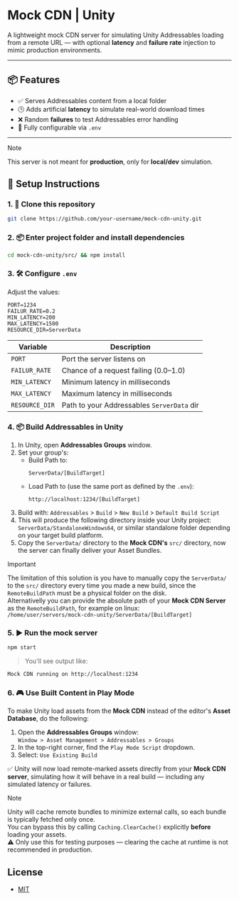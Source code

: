 # Mock CDN | Unity
A lightweight mock CDN server for simulating Unity Addressables loading from a remote URL — with optional **latency** and **failure rate** injection to mimic production environments.

---

## 📦 Features

- ✅ Serves Addressables content from a local folder
- 🕒 Adds artificial **latency** to simulate real-world download times
- ❌ Random **failures** to test Addressables error handling
- 🔧 Fully configurable via `.env`

---

> [!NOTE]
> This server is not meant for <b>production</b>, only for <b>local/dev</b> simulation.

## 🚀 Setup Instructions

### 1. 📁 Clone this repository

```bash
git clone https://github.com/your-username/mock-cdn-unity.git
```
### 2. 📦 Enter project folder and install dependencies
```bash
cd mock-cdn-unity/src/ && npm install
```

### 3. 🛠️ Configure `.env`
Adjust the values:
```env
PORT=1234
FAILUR_RATE=0.2
MIN_LATENCY=200
MAX_LATENCY=1500
RESOURCE_DIR=ServerData
```
| Variable       | Description                                |
| -------------- | ------------------------------------------ |
| `PORT`         | Port the server listens on                 |
| `FAILUR_RATE`  | Chance of a request failing (0.0–1.0)      |
| `MIN_LATENCY`  | Minimum latency in milliseconds            |
| `MAX_LATENCY`  | Maximum latency in milliseconds            |
| `RESOURCE_DIR` | Path to your Addressables `ServerData` dir |

### 4. 📦 Build Addressables in Unity
1. In Unity, open <b>Addressables Groups</b> window.
2. Set your group's:
     - Build Path to:
       ```arduino
       ServerData/[BuildTarget]
       ```
     - Load Path to (use the same port as defined by the `.env`):
       ```arduino
       http://localhost:1234/[BuildTarget]
       ```
3. Build with: `Addressables` > `Build` > `New Build` > `Default Build Script`
4. This will produce the following directory inside your Unity project: `ServerData/StandaloneWindows64`, or similar standalone folder depending on your target build platform.
5. Copy the `ServerData/` directory to the <b>Mock CDN's</b> `src/` directory, now the server can finally deliver your Asset Bundles.

>[!IMPORTANT]
> The limitation of this solution is you have to manually copy the `ServerData/` to the `src/` directory every time you made a new build, since the `RemoteBuildPath` must be a physical folder on the disk.<br>
> Alternativelly you can provide the absolute path of your <b>Mock CDN Server</b> as the `RemoteBuildPath`, for example on linux:<br> `/home/user/servers/mock-cdn-unity/ServerData/[BuildTarget]`

### 5. ▶️ Run the mock server
```bash
npm start
```
> You'll see output like:
```bash
Mock CDN running on http://localhost:1234
```

### 6. 🎮 Use Built Content in Play Mode

To make Unity load assets from the **Mock CDN** instead of the editor's **Asset Database**, do the following:

1. Open the **Addressables Groups** window:  
   `Window > Asset Management > Addressables > Groups`
2. In the top-right corner, find the `Play Mode Script` dropdown.
3. Select: `Use Existing Build`
   
✅ Unity will now load remote-marked assets directly from your **Mock CDN server**, simulating how it will behave in a real build — including any simulated latency or failures.
> [!NOTE]
> Unity will cache remote bundles to minimize external calls, so each bundle is typically fetched only once.  
> You can bypass this by calling `Caching.ClearCache()` explicitly **before** loading your assets.  
> ⚠️ Only use this for testing purposes — clearing the cache at runtime is not recommended in production.

## License
- [MIT](https://choosealicense.com/licenses/mit/)
